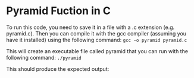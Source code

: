 # Pyramid Fuction in C

To run this code, you need to save it in a file with a .c extension (e.g. pyramid.c). Then you can compile it with the gcc compiler (assuming you have it installed) using the following command: `gcc -o pyramid pyramid.c`

This will create an executable file called pyramid that you can run with the following command: `./pyramid`

This should produce the expected output:

